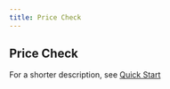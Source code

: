 ```yaml
---
title: Price Check
---
```


## Price Check

For a shorter description, see [Quick Start](/quick-start)
